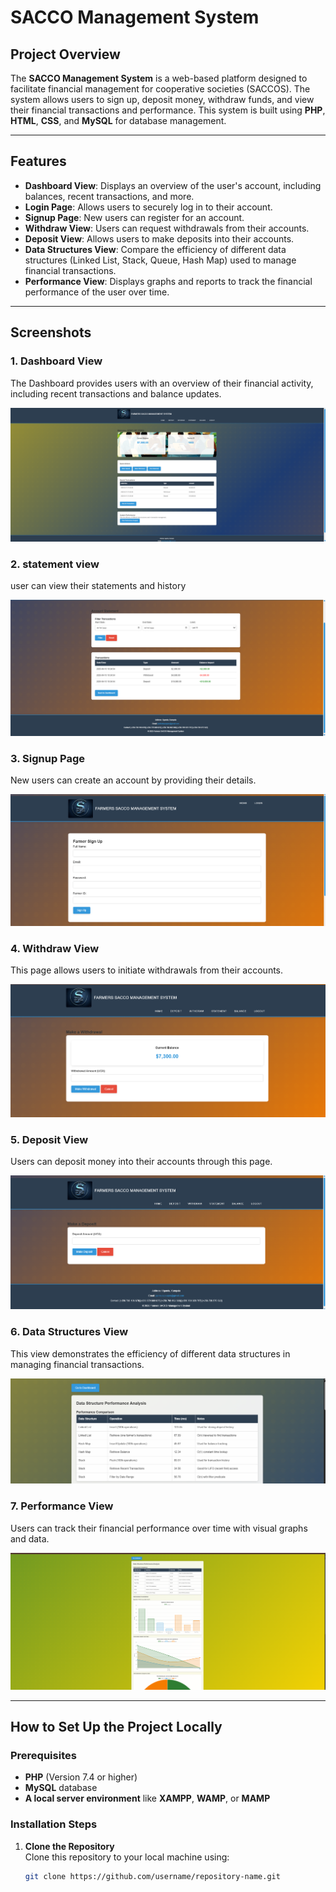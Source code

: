 # SACCO Management System

## Project Overview

The **SACCO Management System** is a web-based platform designed to facilitate financial management for cooperative societies (SACCOS). The system allows users to sign up, deposit money, withdraw funds, and view their financial transactions and performance. This system is built using **PHP**, **HTML**, **CSS**, and **MySQL** for database management.

---

## Features

- **Dashboard View**: Displays an overview of the user's account, including balances, recent transactions, and more.
- **Login Page**: Allows users to securely log in to their account.
- **Signup Page**: New users can register for an account.
- **Withdraw View**: Users can request withdrawals from their accounts.
- **Deposit View**: Allows users to make deposits into their accounts.
- **Data Structures View**: Compare the efficiency of different data structures (Linked List, Stack, Queue, Hash Map) used to manage financial transactions.
- **Performance View**: Displays graphs and reports to track the financial performance of the user over time.

---

## Screenshots

### 1. **Dashboard View**
   The Dashboard provides users with an overview of their financial activity, including recent transactions and balance updates.

   ![Dashboard View](DASH.png)

### 2. **statement view**
   user can view their statements and history

   ![statement](statement.png)

### 3. **Signup Page**
   New users can create an account by providing their details.

   ![Signup Page](signup.png)

### 4. **Withdraw View**
   This page allows users to initiate withdrawals from their accounts.

   ![Withdraw View](withdraw.png)

### 5. **Deposit View**
   Users can deposit money into their accounts through this page.

   ![Deposit View](DEPOSIT.PNG)

### 6. **Data Structures View**
   This view demonstrates the efficiency of different data structures in managing financial transactions.

   ![Data Structures View](DATA.png)

### 7. **Performance View**
   Users can track their financial performance over time with visual graphs and data.

   ![Performance View](PERF.png)

---

## How to Set Up the Project Locally

### Prerequisites

- **PHP** (Version 7.4 or higher)
- **MySQL** database
- **A local server environment** like **XAMPP**, **WAMP**, or **MAMP**

### Installation Steps

1. **Clone the Repository**  
   Clone this repository to your local machine using:
   ```bash
   git clone https://github.com/username/repository-name.git
